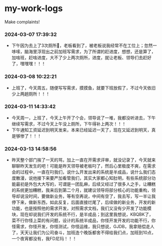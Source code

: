 # my-work-logs
Make complaints!

### 2024-03-07 17:39:32
- 下午因为去上了3次厕所🚽，老板看到了，被老板说我经常不在工位上；忽然一哆嗦，脑海里浮现出之前加班写需求，为了所谓的赶进度，想想，还是算了，加啥班，赶啥进度，大不了少上两次厕所，进度，就让老板、领导们去赶好了，嘿嘿嘿！！！

### 2024-03-08 10:22:21
- 上班了，今天周五，随便写写需求，摸摸鱼，就要下班放假了，不过今天依旧少上两趟厕所！！！

### 2024-03-11 14:33:42
- 今天周一，上班了，今天上午开了个会，领导说了一堆，我都没听进去，下午继续写需求，不过今天上午没上厕所，下午得补上两次！！！
- 下午通知工资延迟到明天发来，本来已经延迟一天了，现在又延迟到明天，真是够惨了！！！

### 2024-03-13 14:58:56
- 昨天整个部门挨了一天的骂，加上一直在开需求评审，就没记录了，今天就来聊聊昨天发生的吧！可能是昨天领导被老板叼了，然后心里极度不爽，在需求会的过程中，一直在叼我们，说什么开发出来的系统是半成品，说什么我们态度散漫，说他接下来要严加看管我们，其实大家都心知肚明，有些系统部分功能最初是外包大大写的，可谓是一团乱麻，后续又经过了很多人之手，让糟糕的系统更加糟糕，我来后到第二个月，就建议领导将部分核心的功能重构，领导却说没时间，要做新业务，等有空再说，中间有空了，我去写，写一半让我停下来，做新东西，如此反复，后面直接烂尾了，后续做的新业务，开发的新功能，也是按照他的需求开发，对照需求文档，我们又没有少开发了功能模块，现在却说我们开发的系统不行，是半成品；到这里我想说，KBQBK了，菜不行你怪上菜的有问题，设计的系统半成品，你怪开发开发的功能不行，你怪需求，你怪开发，你怪测试，你怪运维，我只想说，GJDB，我拿赔偿走人了，天天让我们为公司奋斗，加班连个晚饭都舍不得给我们点，加班到10点，一个夜宵都没有，我FD尼玛！！！